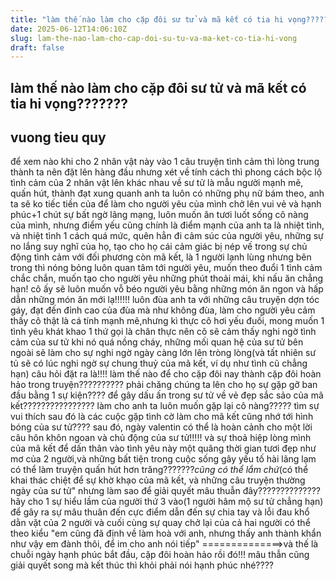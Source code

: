 ```yaml
---
title: "làm thế nào làm cho cặp đôi sư tử và mã kết có tia hi vọng???????"
date: 2025-06-12T14:06:10Z
slug: lam-the-nao-lam-cho-cap-doi-su-tu-va-ma-ket-co-tia-hi-vong
draft: false
---
```


## làm thế nào làm cho cặp đôi sư tử và mã kết có tia hi vọng???????

## vuong tieu quy

để xem nào khi cho 2 nhân vật này vào 1 câu truyện tình cảm thì lòng trung thành ta nên đặt lên hàng đầu
nhưng xét về tính cách thì phong cách bộc lộ tình cảm của 2 nhân vật lên khác nhau
về sư tử là mẫu người mạnh mẽ, quấn hút, thành đạt xung quanh anh ta luôn có những phụ nữ bám theo, anh ta sẽ ko tiếc tiền của để làm cho người yêu của mình chở lên vui vẻ và hạnh phúc+1 chút sự bất ngờ lãng mạng, luôn muốn ăn tươi luốt sống cô nàng của mình, nhưng điểm yếu cũng chính là điểm mạnh của anh ta là nhiệt tình, và nhiệt tình 1 cách quá mức, quên hẳn đi cảm súc của người yêu, những sự no lắng suy nghĩ của họ, tạo cho họ cái cảm giác bị nép vế trong sự chủ động tình cảm với đối phương
 còn mã kết, là 1 người lạnh lùng nhưng bên trong thì nóng bỏng luôn quan tâm tới người yêu, muốn theo đuổi 1 tình cảm chắc chắn, muốn tạo cho người yêu những phút thoải mái, khi nấu ăn chẳng hạn! cô ấy sẽ luôn muốn vỗ béo người yêu bằng những món ăn ngon và hấp dẫn những món ăn mới lạ!!!!!! luôn đùa anh ta với những câu truyện dợn tóc gáy, đạt đến đỉnh cao của đùa mà như không đùa, làm cho người yêu cảm thấy cô thật là cá tính mạnh mẽ,nhưng kì thực cô hơi yếu đuối, mong muốn 1 tình yêu khát khao 1 thứ gọi là chân thực nên cô sẽ cảm thấy nghi ngờ tình cảm của sư tử khi nó quá nồng cháy, những mối quan hệ của sư tử bên ngoài sẽ làm cho sự nghi ngờ ngày càng lớn lên tròng lòng(và tất nhiên sư tủ sẽ có lúc nghi ngờ sự chung thuỷ của mã kết, ví dụ như tình cũ chẳng hạn)
câu hỏi đặt ra là!!!!
làm thế nào để cho cặp đôi nay thành cặp đôi hoàn hảo trong truyện??????????
phải chăng chúng ta lên cho họ sự gặp gỡ ban đầu bằng 1 sự kiện???? để gây dấu ấn trong sư tử về vẻ đẹp sắc sảo của mã kết???????????????? làm cho anh ta luôn muốn gặp lại cô nàng????? tìm sự vui thích
sau đó là các cuộc gặp tình cờ làm cho mã kết cũng nhớ tới hình bóng của sư tử????
sau đó, ngày valentin có thể là hoàn cảnh cho một lời câu hôn khôn ngoan và chủ động của sư tử!!!!! và sự thoả hiệp lòng mình của mã kết để dấn thân vào tình yêu này
một quãng thời gian tươi đẹp như mơ của 2 người,và những bất tiện trong cuộc sống gây yếu tố hài lãng lạm có thể làm truyện quấn hút hơn trăng???????_cũng có thể lắm chứ_(có thể khai thác chiệt để sự khờ khạo của mã kết, và những câu truyện thường ngày của sư tử"
nhưng làm sao để giải quyết mâu thuẫn đây??????????????
hãy cho 1 sự hiểu lầm của người thứ 3 vào(1 người hâm mộ sư tử chẳng hạn) để gây ra sự mâu thuân đến cực điểm dẫn đến sự chia tay và lỗi đau khổ dằn vặt của 2 người
và cuối cùng sự quay chở lại của cả hai người có thể theo kiểu
"em cũng đã định về làm hoà với anh, nhưng thấy anh thành khẩn như vậy em đành thôi, để im cho anh nói tiếp"
==============>và thế là chuỗi ngày hạnh phúc bắt đầu, cặp đôi hoàn hảo rồi đó!!! mâu thẫn cũng giải quyết song mà kết thúc thì khỏi phải nói hạnh phúc nhé????